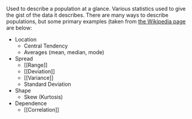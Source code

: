 Used to describe a population at a glance. Various statistics used to give the gist of the data it describes. There are many ways to describe populations, but some primary examples (taken from  [the Wikipedia page](https://en.wikipedia.org/wiki/Summary_statistics) are below:
- Location
	- Central Tendency
	- Averages (mean, median, mode)
- Spread
	- [[Range]]
	- [[Deviation]]
	- [[Variance]]
	- Standard Deviation
- Shape
	- Skew (Kurtosis)
- Dependence
	- [[Correlation]]